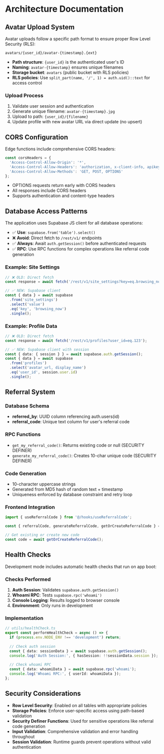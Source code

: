# Architecture Documentation

## Avatar Upload System

Avatar uploads follow a specific path format to ensure proper Row Level Security (RLS):

```
avatars/{user_id}/avatar-{timestamp}.{ext}
```

- **Path structure**: `{user_id}` is the authenticated user's ID
- **Naming**: `avatar-{timestamp}` ensures unique filenames
- **Storage bucket**: `avatars` (public bucket with RLS policies)
- **RLS policies**: Use `split_part(name, '/', 1) = auth.uid()::text` for access control

### Upload Process

1. Validate user session and authentication
2. Generate unique filename: `avatar-{timestamp}.jpg`
3. Upload to path: `{user_id}/{filename}`
4. Update profile with new avatar URL via direct update (no upsert)

## CORS Configuration

Edge functions include comprehensive CORS headers:

```javascript
const corsHeaders = {
  'Access-Control-Allow-Origin': '*',
  'Access-Control-Allow-Headers': 'authorization, x-client-info, apikey, content-type',
  'Access-Control-Allow-Methods': 'GET, POST, OPTIONS'
};
```

- OPTIONS requests return early with CORS headers
- All responses include CORS headers
- Supports authentication and content-type headers

## Database Access Patterns

The application uses Supabase JS client for all database operations:

- ✅ **Use**: `supabase.from('table').select()` 
- ❌ **Avoid**: Direct fetch to `/rest/v1/` endpoints
- ✅ **Always**: Await `auth.getSession()` before authenticated requests
- ✅ **RPC**: Use RPC functions for complex operations like referral code generation

### Example: Site Settings

```typescript
// ❌ OLD: Direct fetch
const response = await fetch('/rest/v1/site_settings?key=eq.browsing_now');

// ✅ NEW: Supabase client
const { data } = await supabase
  .from('site_settings')
  .select('value')
  .eq('key', 'browsing_now')
  .single();
```

### Example: Profile Data

```typescript
// ❌ OLD: Direct fetch
const response = await fetch('/rest/v1/profiles?user_id=eq.123');

// ✅ NEW: Supabase client with session
const { data: { session } } = await supabase.auth.getSession();
const { data } = await supabase
  .from('profiles')
  .select('avatar_url, display_name')
  .eq('user_id', session.user.id)
  .single();
```

## Referral System

### Database Schema

- **referred_by**: UUID column referencing auth.users(id)
- **referral_code**: Unique text column for user's referral code

### RPC Functions

- `get_my_referral_code()`: Returns existing code or null (SECURITY DEFINER)
- `generate_my_referral_code()`: Creates 10-char unique code (SECURITY DEFINER)

### Code Generation

- 10-character uppercase strings
- Generated from MD5 hash of random text + timestamp
- Uniqueness enforced by database constraint and retry loop

### Frontend Integration

```typescript
import { useReferralCode } from '@/hooks/useReferralCode';

const { referralCode, generateReferralCode, getOrCreateReferralCode } = useReferralCode();

// Get existing or create new code
const code = await getOrCreateReferralCode();
```

## Health Checks

Development mode includes automatic health checks that run on app boot:

### Checks Performed

1. **Auth Session**: Validates `supabase.auth.getSession()`
2. **Whoami RPC**: Tests `supabase.rpc('whoami')`
3. **Console Logging**: Results logged to browser console
4. **Environment**: Only runs in development

### Implementation

```typescript
// utils/healthCheck.ts
export const performHealthCheck = async () => {
  if (process.env.NODE_ENV !== 'development') return;
  
  // Check auth session
  const { data: sessionData } = await supabase.auth.getSession();
  console.log('Auth Session:', { hasSession: !!sessionData.session });
  
  // Check whoami RPC
  const { data: whoamiData } = await supabase.rpc('whoami');
  console.log('Whoami RPC:', { userId: whoamiData });
};
```

## Security Considerations

- **Row Level Security**: Enabled on all tables with appropriate policies
- **Storage Policies**: Enforce user-specific access using path-based validation
- **Security Definer Functions**: Used for sensitive operations like referral code generation
- **Input Validation**: Comprehensive validation and error handling throughout
- **Session Validation**: Runtime guards prevent operations without valid authentication